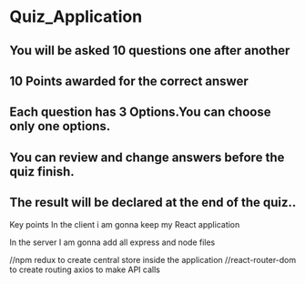 # Quiz_Application

## You will be asked 10 questions one after another
## 10 Points awarded for the correct answer
## Each question has 3 Options.You can choose only one options.
## You can review and change answers before the quiz finish.
## The result will be declared at the end of the quiz..



Key points
In the client i am gonna keep my React application

In the server I am gonna add all express and node files


//npm redux
 to create central store inside the application
 //react-router-dom
 to create routing
 axios to make API calls
 